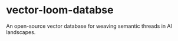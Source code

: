 # vector-loom-databse
An open-source vector database for weaving semantic threads in AI landscapes.
